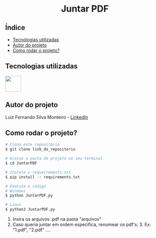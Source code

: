 <h1 align="center"> Juntar PDF </h1>

## Índice
- <a href="tecnologias">Tecnologias utilizadas</a>
- <a href="autores">Autor do projeto<a/>
- <a href="rodas">Como rodar o projeto?<a/>

## Tecnologias utilizadas

<img height="50" src="https://cdn.jsdelivr.net/gh/devicons/devicon/icons/python/python-original-wordmark.svg" />
          

## Autor do projeto

Luiz Fernando Silva Monteiro - [LinkedIn](https://www.linkedin.com/in/lf-monteiro/)

## Como rodar o projeto?

```bash
# Clone este repositório
$ git clone link_do_repositorio
```
```bash
# Acesse a pasta do projeto no seu terminal
$ cd JuntarPDF
```
```bash
# Instale o requeirements.txt
$ pip install -r requirements.txt
```
```bash
# Execute o código
# Windows
$ python JuntarPDF.py
```
```bash
# Linux
$ python3 JuntarPDF.py
```

1. Insira os arquivos .pdf na pasta "arquivos"
2. Caso queria juntar em ordem especifica, renomear os pdf's:
   3. Ex: "1.pdf", "2.pdf" ....